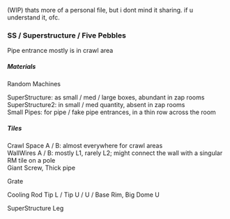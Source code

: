 (WIP) thats more of a personal file, but i dont mind it sharing. if u understand it, ofc.  
### SS / Superstructure / Five Pebbles  
Pipe entrance mostly is in crawl area

##### Materials  
Random Machines

SuperStructure: as small / med / large boxes, abundant in zap rooms  
SuperStructure2: in small / med quantity, absent in zap rooms  
Small Pipes: for pipe / fake pipe entrances, in a thin row across the room

##### Tiles

Crawl Space A / B: almost everywhere for crawl areas  
WallWires A / B: mostly L1, rarely L2; might connect the wall with a singular RM tile on a pole  
Giant Screw, Thick pipe

Grate

Cooling Rod Tip L / Tip U / U / Base Rim, Big Dome U 

SuperStructure Leg